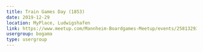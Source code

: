 ```yaml
---
title: Train Games Day (1853)
date: 2019-12-29
location: MyPlace, Ludwigshafen
link: https://www.meetup.com/Mannheim-Boardgames-Meetup/events/258132931/
usergroup: bogama
type: usergroup
---
```

